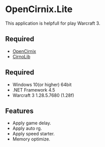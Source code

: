# OpenCirnix.Lite
This application is helpfull for play Warcraft 3.

## Required
 - [OpenCirnix](https://github.com/BlacklightsC/OpenCirnix)
 - [CirnoLib](https://github.com/BlacklightsC/CirnoLib.git)

## Required
 - Windows 10(or higher) 64bit
 - .NET Framework 4.5
 - Warcraft 3 1.28.5.7680 (1.28f)

## Features
 - Apply game delay.
 - Apply auto rg.
 - Apply speed starter.
 - Memory optimize.

